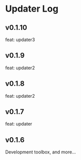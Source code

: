 # Updater Log

## v0.1.10

feat: updater3

## v0.1.9

feat: updater2

## v0.1.8

feat: updater2

## v0.1.7

feat: updater

## v0.1.6

Development toolbox, and more...
